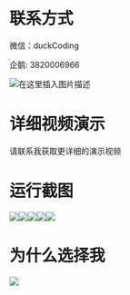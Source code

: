 # 联系方式

微信：duckCoding

企鹅: 3820006966

![在这里插入图片描述](http://upload.cxycsx.vip/91ab4bcb4f2c4c6db86365bb6d6e9c62.jpeg)

# 详细视频演示

请联系我获取更详细的演示视频

# 运行截图

![](http://www.bysj52.com/uploadfile/ueditor/image/202306/%E6%AF%95%E8%AE%BEssm386%E5%9F%BA%E4%BA%8EJavaWeb%E7%9A%84%E5%9C%A8%E7%BA%BF%E8%A7%86%E9%A2%91%E7%82%B9%E6%92%AD%E7%B3%BB%E7%BB%9F%E6%AF%95%E4%B8%9A%E8%AE%BE%E8%AE%A1/3.png)![](http://www.bysj52.com/uploadfile/ueditor/image/202306/%E6%AF%95%E8%AE%BEssm386%E5%9F%BA%E4%BA%8EJavaWeb%E7%9A%84%E5%9C%A8%E7%BA%BF%E8%A7%86%E9%A2%91%E7%82%B9%E6%92%AD%E7%B3%BB%E7%BB%9F%E6%AF%95%E4%B8%9A%E8%AE%BE%E8%AE%A1/1.png)![](http://www.bysj52.com/uploadfile/ueditor/image/202306/%E6%AF%95%E8%AE%BEssm386%E5%9F%BA%E4%BA%8EJavaWeb%E7%9A%84%E5%9C%A8%E7%BA%BF%E8%A7%86%E9%A2%91%E7%82%B9%E6%92%AD%E7%B3%BB%E7%BB%9F%E6%AF%95%E4%B8%9A%E8%AE%BE%E8%AE%A1/5.png)![](http://www.bysj52.com/uploadfile/ueditor/image/202306/%E6%AF%95%E8%AE%BEssm386%E5%9F%BA%E4%BA%8EJavaWeb%E7%9A%84%E5%9C%A8%E7%BA%BF%E8%A7%86%E9%A2%91%E7%82%B9%E6%92%AD%E7%B3%BB%E7%BB%9F%E6%AF%95%E4%B8%9A%E8%AE%BE%E8%AE%A1/4.png)![](http://www.bysj52.com/uploadfile/ueditor/image/202306/%E6%AF%95%E8%AE%BEssm386%E5%9F%BA%E4%BA%8EJavaWeb%E7%9A%84%E5%9C%A8%E7%BA%BF%E8%A7%86%E9%A2%91%E7%82%B9%E6%92%AD%E7%B3%BB%E7%BB%9F%E6%AF%95%E4%B8%9A%E8%AE%BE%E8%AE%A1/2.png)

# 为什么选择我

![](http://upload.cxycsx.vip/%E7%A8%8B%E5%BA%8F%E8%AE%BE%E8%AE%A1.png)

